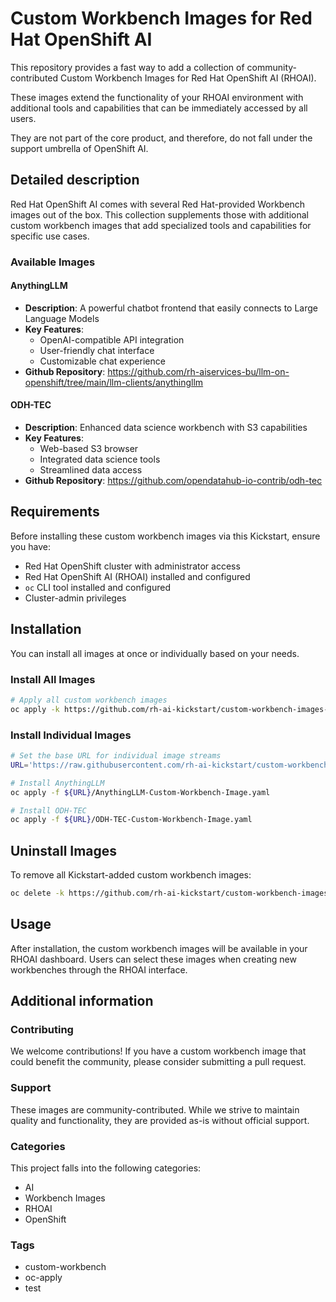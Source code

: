 # Custom Workbench Images for Red Hat OpenShift AI

This repository provides a fast way to add a collection of community-contributed Custom Workbench Images for Red Hat OpenShift AI (RHOAI).

These images extend the functionality of your RHOAI environment with additional tools and capabilities that can be immediately accessed by all users.

They are not part of the core product, and therefore, do not fall under the support umbrella of OpenShift AI.

## Detailed description

Red Hat OpenShift AI comes with several Red Hat-provided Workbench images out of the box. This collection supplements those with additional custom workbench images that add specialized tools and capabilities for specific use cases.

### Available Images

#### AnythingLLM
- **Description**: A powerful chatbot frontend that easily connects to Large Language Models
- **Key Features**:
  - OpenAI-compatible API integration
  - User-friendly chat interface
  - Customizable chat experience
- **Github Repository**: https://github.com/rh-aiservices-bu/llm-on-openshift/tree/main/llm-clients/anythingllm

#### ODH-TEC
- **Description**: Enhanced data science workbench with S3 capabilities
- **Key Features**:
  - Web-based S3 browser
  - Integrated data science tools
  - Streamlined data access
- **Github Repository**: https://github.com/opendatahub-io-contrib/odh-tec

## Requirements

Before installing these custom workbench images via this Kickstart, ensure you have:

- Red Hat OpenShift cluster with administrator access
- Red Hat OpenShift AI (RHOAI) installed and configured
- `oc` CLI tool installed and configured
- Cluster-admin privileges

## Installation

You can install all images at once or individually based on your needs.

### Install All Images

```bash
# Apply all custom workbench images
oc apply -k https://github.com/rh-ai-kickstart/custom-workbench-images-examples/imagestreams/
```

### Install Individual Images

```bash
# Set the base URL for individual image streams
URL='https://raw.githubusercontent.com/rh-ai-kickstart/custom-workbench-images-examples/refs/heads/main/imagestreams/'

# Install AnythingLLM
oc apply -f ${URL}/AnythingLLM-Custom-Workbench-Image.yaml

# Install ODH-TEC
oc apply -f ${URL}/ODH-TEC-Custom-Workbench-Image.yaml
```

## Uninstall Images

To remove all Kickstart-added custom workbench images:

```bash
oc delete -k https://github.com/rh-ai-kickstart/custom-workbench-images-examples/imagestreams/
```

## Usage

After installation, the custom workbench images will be available in your RHOAI dashboard. Users can select these images when creating new workbenches through the RHOAI interface.

## Additional information

### Contributing

We welcome contributions! If you have a custom workbench image that could benefit the community, please consider submitting a pull request.

### Support

These images are community-contributed. While we strive to maintain quality and functionality, they are provided as-is without official support.

### Categories

This project falls into the following categories:

- AI
- Workbench Images
- RHOAI
- OpenShift

### Tags

- custom-workbench
- oc-apply
- test
